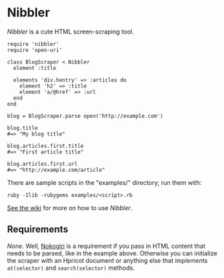 Nibbler
=======

*Nibbler* is a cute HTML screen-scraping tool.

    require 'nibbler'
    require 'open-uri'
    
    class BlogScraper < Nibbler
      element :title
      
      elements 'div.hentry' => :articles do
        element 'h2' => :title
        element 'a/@href' => :url
      end
    end
    
    blog = BlogScraper.parse open('http://example.com')
    
    blog.title
    #=> "My blog title"
    
    blog.articles.first.title
    #=> "First article title"
    
    blog.articles.first.url
    #=> "http://example.com/article"

There are sample scripts in the "examples/" directory; run them with:

    ruby -Ilib -rubygems examples/<script>.rb

[See the wiki][wiki] for more on how to use *Nibbler*.

Requirements
------------

*None*. Well, [Nokogiri][] is a requirement if you pass in HTML content that needs to be parsed, like in the example above. Otherwise you can initialize the scraper with an Hpricot document or anything else that implements `at(selector)` and `search(selector)` methods.


[wiki]: http://wiki.github.com/mislav/nibbler
[nokogiri]: http://nokogiri.rubyforge.org/nokogiri/
